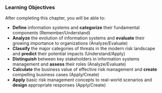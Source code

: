 ### Learning Objectives

After completing this chapter, you will be able to:

- **Define** information systems and **categorize** their fundamental components (Remember/Understand)
- **Analyze** the evolution of information systems and **evaluate** their growing importance to organizations (Analyze/Evaluate)
- **Classify** the major categories of threats in the modern risk landscape and **predict** their potential impacts (Understand/Apply)
- **Distinguish** between key stakeholders in information systems management and **assess** their roles (Analyze/Evaluate)
- **Calculate** the business value of effective risk management and **create** compelling business cases (Apply/Create)
- **Apply** basic risk management concepts to real-world scenarios and **design** appropriate responses (Apply/Create)